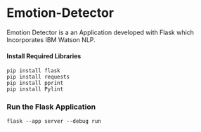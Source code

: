 # Emotion-Detector
Emotion Detector is a an Application developed with Flask which Incorporates IBM Watson NLP.


#### Install Required Libraries

```
pip install flask
pip install requests
pip install pprint
pip install Pylint
```

### Run the Flask Application
`flask --app server --debug run`
